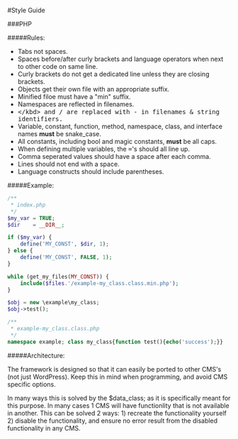#Style Guide

###PHP

#####Rules:

- Tabs not spaces.
- Spaces before/after curly brackets and language operators when next to other code on same line.
- Curly brackets do not get a dedicated line unless they are closing brackets.
- Objects get their own file with an appropriate suffix.
- Minified filoe must have a "min" suffix.
- Namespaces are reflected in filenames.
- <kbd>\</kbd> and <kbd>/</kbd> are replaced with <kbd>-</kbd> in filenames &amp; string identifiers.
- Variable, constant, function, method, namespace, class, and interface names **must** be snake_case.
- All constants, including bool and magic constants, **must** be all caps.
- When defining multiple variables, the <kbd>=</kbd>'s should all line up.
- Comma seperated values should have a space after each comma.
- Lines should not end with a space.
- Language constructs should include parentheses.

#####Example:

```php
/**
 * index.php
 */
$my_var = TRUE;
$dir    = __DIR__;

if ($my_var) {
	define('MY_CONST', $dir, 1);
} else {
	define('MY_CONST', FALSE, 1);
}

while (get_my_files(MY_CONST)) {
	include($files.'/example-my_class.class.min.php');
}

$obj = new \example\my_class;
$obj->test();

/**
 * example-my_class.class.php
 */
namespace example; class my_class{function test(){echo('success');}}

```

#####Architecture:

The framework is designed so that it can easily be ported to other CMS's (not just WordPress). Keep this in mind when programming, and avoid CMS specific options.

In many ways this is solved by the $data_class; as it is specifically meant for this purpose. In many cases 1 CMS will have functionlity that is not available in another. This can be solved 2 ways: 1) recreate the functionality yourself 2) disable the functionality, and ensure no error result from the disabled functionality in any CMS.
